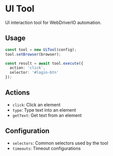 # UI Tool

UI interaction tool for WebDriverIO automation.

## Usage

```typescript
const tool = new UiTool(config);
tool.setBrowser(browser);

const result = await tool.execute({
  action: 'click',
  selector: '#login-btn'
});
```

## Actions

- `click`: Click an element
- `type`: Type text into an element
- `getText`: Get text from an element

## Configuration

- `selectors`: Common selectors used by the tool
- `timeouts`: Timeout configurations
